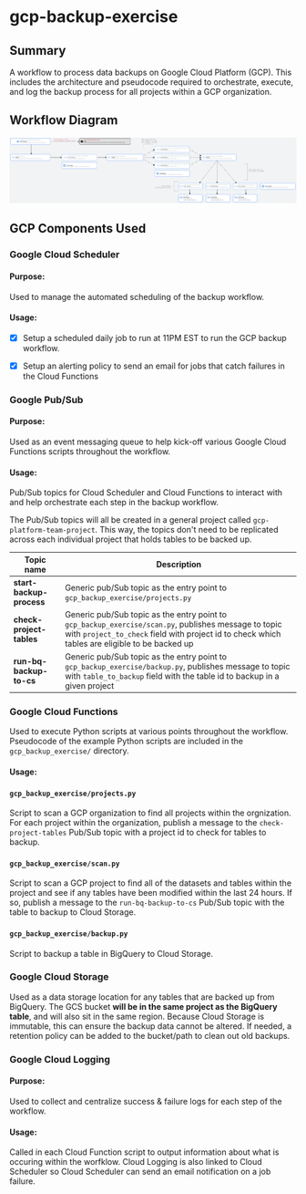 # gcp-backup-exercise

## Summary
A workflow to process data backups on Google Cloud Platform (GCP). This includes the architecture and pseudocode required to orchestrate, execute, and log the backup process for all projects within a GCP organization.

## Workflow Diagram
![diagram](docs/gcp-backup-diagram.png)

## GCP Components Used

### Google Cloud Scheduler
#### Purpose:
Used to manage the automated scheduling of the backup workflow.

#### Usage:
- [x] Setup a scheduled daily job to run at 11PM EST to run the GCP backup workflow.
- [x] Setup an alerting policy to send an email for jobs that catch failures in the Cloud Functions


### Google Pub/Sub
#### Purpose:
Used as an event messaging queue to help kick-off various Google Cloud Functions scripts throughout the workflow.

#### Usage:
Pub/Sub topics for Cloud Scheduler and Cloud Functions to interact with and help orchestrate each step in the backup workflow.

The Pub/Sub topics will all be created in a general project called `gcp-platform-team-project`. This way, the topics don't need to be replicated across each individual project that holds tables to be backed up.

| Topic name | Description |
|------------|-------------|
|**start-backup-process** | Generic pub/Sub topic as the entry point to `gcp_backup_exercise/projects.py` |
|**check-project-tables** | Generic pub/Sub topic as the entry point to `gcp_backup_exercise/scan.py`, publishes message to topic with `project_to_check` field with project id to check which tables are eligible to be backed up |
|**run-bq-backup-to-cs** | Generic pub/Sub topic as the entry point to `gcp_backup_exercise/backup.py`, publishes message to topic with `table_to_backup` field with the table id to backup in a given project |


### Google Cloud Functions
Used to execute Python scripts at various points throughout the workflow. Pseudocode of the example Python scripts are included in the `gcp_backup_exercise/` directory.

#### Usage:
#### `gcp_backup_exercise/projects.py`
Script to scan a GCP organization to find all projects within the orgnization. For each project within the organization, publish a message to the `check-project-tables` Pub/Sub topic with a project id to check for tables to backup.

#### `gcp_backup_exercise/scan.py`
Script to scan a GCP project to find all of the datasets and tables within the project and see if any tables have been modified within the last 24 hours. If so, publish a message to the `run-bq-backup-to-cs` Pub/Sub topic with the table to backup to Cloud Storage.

#### `gcp_backup_exercise/backup.py`
Script to backup a table in BigQuery to Cloud Storage.

### Google Cloud Storage
Used as a data storage location for any tables that are backed up from BigQuery. The GCS bucket **will be in the same project as the BigQuery table**, and will also sit in the same region. Because Cloud Storage is immutable, this can ensure the backup data cannot be altered. If needed, a retention policy can be added to the bucket/path to clean out old backups.

### Google Cloud Logging
#### Purpose:
Used to collect and centralize success & failure logs for each step of the workflow.

#### Usage:
Called in each Cloud Function script to output information about what is occuring within the worfklow. Cloud Logging is also linked to Cloud Scheduler so Cloud Scheduler can send an email notification on a job failure.
